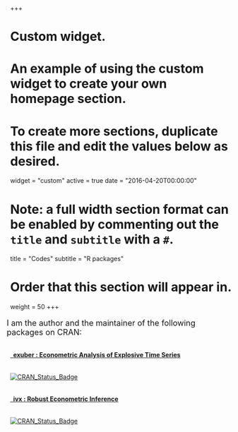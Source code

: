 +++
# Custom widget.
# An example of using the custom widget to create your own homepage section.
# To create more sections, duplicate this file and edit the values below as desired.
widget = "custom"
active = true
date = "2016-04-20T00:00:00"

# Note: a full width section format can be enabled by commenting out the `title` and `subtitle` with a `#`.
title = "Codes"
subtitle = "R packages"

# Order that this section will appear in.
weight = 50
+++

<p style = "font-size:18px;margin-left:-8px; margin-bottom: 2rem;"> 
  I am the author and the maintainer of the following packages on CRAN: 
</p>


<h4>
  <i class="fas fa-cube"></i>
  <a href = "https://kvasilopoulos.github.io/exuber/" target="_blank">
    &nbsp; exuber : Econometric Analysis of Explosive Time Series 
  </a>
</h4>

<div class="row">
  <div class="column">
    <p>
      <a href="https://cran.r-project.org/package=exuber" target="_blank">
        <img src="http://www.r-pkg.org/badges/version/exuber" alt="CRAN_Status_Badge" />
      </a>
    </p>
  </div>
</div>


<h4> 
  <i class="fas fa-cube"></i> 
  <a href = "https://kvasilopoulos.github.io/ivx/" target="_blank">
    &nbsp; ivx : Robust Econometric Inference 
  </a>
</h4>


<div class="row">
  <div class="column">
    <p>
      <a href="https://cran.r-project.org/package=ivx" target="_blank">
      <img src="http://www.r-pkg.org/badges/version/ivx" alt="CRAN_Status_Badge" /></a></p>
  </div>
</div>



<!-- > Simulate a variety of periodically-collapsing bubble models. The estimation
> and simulation utilize the matrix inversion lemma from the recursive least squares
> algorithm, which results in a significant speed improvement. -->
